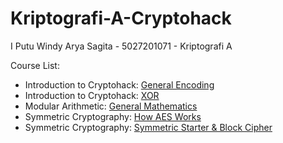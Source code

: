 # Kriptografi-A-Cryptohack

I Putu Windy Arya Sagita - 5027201071 - Kriptografi A

Course List:
- Introduction to Cryptohack: [General Encoding](/Tugas1/)
- Introduction to Cryptohack: [XOR](/Tugas2/)
- Modular Arithmetic: [General Mathematics](/Tugas3/)
- Symmetric Cryptography: [How AES Works](/Tugas4/)
- Symmetric Cryptography: [Symmetric Starter & Block Cipher](/Tugas5/)